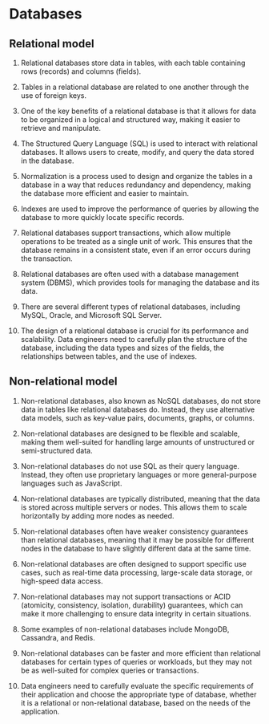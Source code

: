 # Databases

## Relational model

1. Relational databases store data in tables, with each table containing rows (records) and columns (fields).
    
2. Tables in a relational database are related to one another through the use of foreign keys.
    
3. One of the key benefits of a relational database is that it allows for data to be organized in a logical and structured way, making it easier to retrieve and manipulate.
    
4. The Structured Query Language (SQL) is used to interact with relational databases. It allows users to create, modify, and query the data stored in the database.
    
5. Normalization is a process used to design and organize the tables in a database in a way that reduces redundancy and dependency, making the database more efficient and easier to maintain.
    
6. Indexes are used to improve the performance of queries by allowing the database to more quickly locate specific records.
    
7. Relational databases support transactions, which allow multiple operations to be treated as a single unit of work. This ensures that the database remains in a consistent state, even if an error occurs during the transaction.
    
8. Relational databases are often used with a database management system (DBMS), which provides tools for managing the database and its data.
    
9. There are several different types of relational databases, including MySQL, Oracle, and Microsoft SQL Server.
    
10. The design of a relational database is crucial for its performance and scalability. Data engineers need to carefully plan the structure of the database, including the data types and sizes of the fields, the relationships between tables, and the use of indexes.

## Non-relational model

1. Non-relational databases, also known as NoSQL databases, do not store data in tables like relational databases do. Instead, they use alternative data models, such as key-value pairs, documents, graphs, or columns.
    
2. Non-relational databases are designed to be flexible and scalable, making them well-suited for handling large amounts of unstructured or semi-structured data.
    
3. Non-relational databases do not use SQL as their query language. Instead, they often use proprietary languages or more general-purpose languages such as JavaScript.
    
4. Non-relational databases are typically distributed, meaning that the data is stored across multiple servers or nodes. This allows them to scale horizontally by adding more nodes as needed.
    
5. Non-relational databases often have weaker consistency guarantees than relational databases, meaning that it may be possible for different nodes in the database to have slightly different data at the same time.
    
6. Non-relational databases are often designed to support specific use cases, such as real-time data processing, large-scale data storage, or high-speed data access.
    
7. Non-relational databases may not support transactions or ACID (atomicity, consistency, isolation, durability) guarantees, which can make it more challenging to ensure data integrity in certain situations.
    
8. Some examples of non-relational databases include MongoDB, Cassandra, and Redis.
    
9. Non-relational databases can be faster and more efficient than relational databases for certain types of queries or workloads, but they may not be as well-suited for complex queries or transactions.
    
10. Data engineers need to carefully evaluate the specific requirements of their application and choose the appropriate type of database, whether it is a relational or non-relational database, based on the needs of the application.